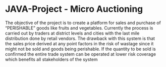 # JAVA-Project - Micro Auctioning
The objective of the project is to create a platform for sales and purchase of “PERISHABLE” goods like fruits and vegetables. Currently the process is carried out by traders at district levels and cities with the last mile distribution done by retail vendors. The drawback with this system is that the sales price derived at any point factors in the risk of wastage since it might not be sold and goods being perishable. If the quantity to be sold is confirmed the entire trade system can be operated at lower risk coverage which benefits all stakeholders of the system
